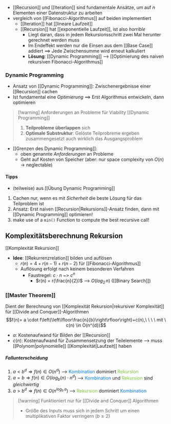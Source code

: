 - [[Recursion]] und [[Iteration]] sind fundamentale Ansätze, um auf $n$ Elementen einer Datenstruktur zu arbeiten 
- vergleich von [[Fibonacci-Algorithmus]] auf beiden implementiert
	- [[Iteration]] hat [[lineare Laufzeit]]
	- [[Recursion]] hat [[exponentielle Laufzeit]], ist also _horrible_
		- Liegt daran, dass in jedem Rekursionsschritt zwei Mal herunter gerechnet werden muss
		- Im Endeffekt werden nur die Einsen aus dem [[Base Case]] addiert
			==> Jede Zwischensumme wird erneut kalkuliert
		- **Lösung**: [[Dynamic Programming]] --> [[Optimierung des naiven rekursiven Fibonacci-Algorithmus]]
### Dynamic Programming
- Ansatz von [[Dynamic Programming]]: Zwischenergebnisse einer [[Recursion]] cachen
- Ist fundamental eine _Optimierung_
	==> Erst Algorithmus entwickeln, dann optimieren
> [!warning] Anforderungen an Probleme für Viability [[Dynamic Programming]]
> 1. **Teilprobleme überlappen** sich
> 2. **Optimale Substruktur**: Gelöste Teilprobreme ergeben zusammengesetzt auch wirklich das Ausgangsproblem 
- [[Grenzen des Dynamic Programming]]:
	- oben genannte _Anforderungen_ an Probleme
	- Geht auf Kosten von Speicher (aber: nur space complexity von $O(n)$ -> neglectable)
#### Tipps
- (teilweise) aus [[Übung Dynamic Programming]]
1. Cachen nur, wenn es mit _Sicherheit_ die beste Lösung für das Teilproblem ist
2. Ansatz: Erst naiven [[Recursion|Rekursions]]-Ansatz finden, dann mit [[Dynamic Programming]] optimieren! 
3. make use of a `min()` Function to compute the best recursive call!

## Komplexitätsberechnung Rekursion
[[Komplexität Rekursion]]
- **Idee**: [[Rekurrenzrelation]] bilden und auflösen
	- $r(n) = 4 + r(n - 1) + r(n - 2)$ für [[Fibonacci-Algorithmus]]
	- Auflösung erfolgt nach keinem besonderen Verfahren
		- Faustregel: $c \cdot n$ ~> $c^{n}$  
			- $r(n) = r(\frac{n}{2})$ --> $O(log_{2}\, n)$ ([[Binary Search]])
### [[Master Theorem]]
Dient der Berechnung von [[Komplexität Rekursion|rekursiver Komplexität]] für [[Divide and Conquer]]-Algorithmen
$$f(n)= a \cdot f\left(\left\lfloor\frac{n}{b}\right\rfloor\right)+c(n),\ \ \ \ mit \ c(n) \in O(n^{d})$$
- $a$: Kostenaufwand für Bilden der [[Recursion]]
- $c(n)$: Kostenaufwand für Zusammensetzung der Teilelemente --> muss [[Polynom|polynomielle]] [[Komplexität|Laufzeit]] haben
##### Fallunterscheidung
1. $a < b^{d} \Rightarrow f(n) \in O(n^d)$ --> <span style="color:rgb(0, 122, 255)">Kombination </span>dominiert <span style="color:rgb(126, 198, 54)">Rekursion</span>
2. $a = b \Rightarrow f(n) \in O(log_{b}(n)\cdot n^{d})$ --> <span style="color:rgb(0, 122, 255)">Kombination</span> und <span style="color:rgb(126, 198, 54)">Rekursion</span> sind _gleichwertig_
3. $a \gt b^{d} \Rightarrow f(n) \in O(n^{log_{b}\, a})$ --> <span style="color:rgb(126, 198, 54)">Rekursion</span> dominiert <span style="color:rgb(0, 122, 255)">Kombination</span>

> [!warning] Funktioniert nur für [[Divide and Conquer]] Algorithmen
>-  Größe des Inputs muss sich in jedem Schritt um einen multiplikativen Faktor verringern ($b \geq 2$)
